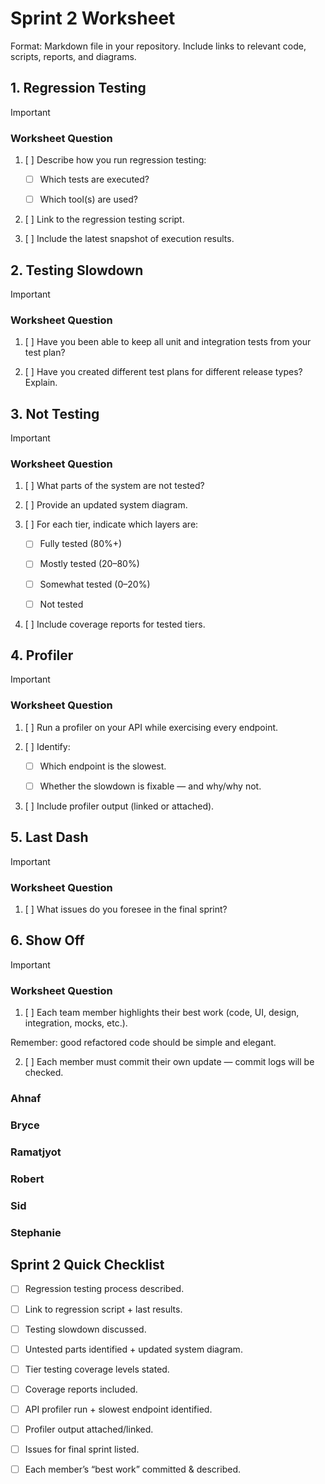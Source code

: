 # Sprint 2 Worksheet

Format: Markdown file in your repository. Include links to relevant code, scripts, reports, and diagrams.


## 1. Regression Testing

> [!IMPORTANT]
> ### Worksheet Question
>
> 1. [ ] Describe how you run regression testing:
>
>    - [ ] Which tests are executed?
>
>    - [ ] Which tool(s) are used?
>
> 2. [ ] Link to the regression testing script.
>
> 3. [ ] Include the latest snapshot of execution results.


## 2. Testing Slowdown

> [!IMPORTANT]
> ### Worksheet Question
>
> 1. [ ] Have you been able to keep all unit and integration tests from your test plan?
>
> 2. [ ] Have you created different test plans for different release types? Explain.


## 3. Not Testing

> [!IMPORTANT]
> ### Worksheet Question
>
> 1. [ ] What parts of the system are not tested?
>
> 2. [ ] Provide an updated system diagram.
>
> 3. [ ] For each tier, indicate which layers are:
>    - [ ] Fully tested (80%+)
>
>    - [ ] Mostly tested (20–80%)
>
>    - [ ] Somewhat tested (0–20%)
>
>    - [ ] Not tested
>
> 5. [ ] Include coverage reports for tested tiers.


## 4. Profiler

> [!IMPORTANT]
> ### Worksheet Question
>
> 1. [ ] Run a profiler on your API while exercising every endpoint.
>
> 2. [ ] Identify:
>
>    - [ ] Which endpoint is the slowest.
>
>    - [ ] Whether the slowdown is fixable — and why/why not.
>
> 3. [ ] Include profiler output (linked or attached).


## 5. Last Dash

> [!IMPORTANT]
> ### Worksheet Question
>
> 1. [ ] What issues do you foresee in the final sprint?


## 6. Show Off

> [!IMPORTANT]
> ### Worksheet Question
>
> 1. [ ] Each team member highlights their best work (code, UI, design, integration, mocks, etc.).
>
> Remember: good refactored code should be simple and elegant.
>
> 2. [ ] Each member must commit their own update — commit logs will be checked.

### Ahnaf



### Bryce



### Ramatjyot



### Robert



### Sid



### Stephanie





## Sprint 2 Quick Checklist

- [ ] Regression testing process described.

- [ ] Link to regression script + last results.

- [ ] Testing slowdown discussed.

- [ ] Untested parts identified + updated system diagram.

- [ ] Tier testing coverage levels stated.

- [ ] Coverage reports included.

- [ ] API profiler run + slowest endpoint identified.

- [ ] Profiler output attached/linked.

- [ ] Issues for final sprint listed.

- [ ] Each member’s “best work” committed & described.